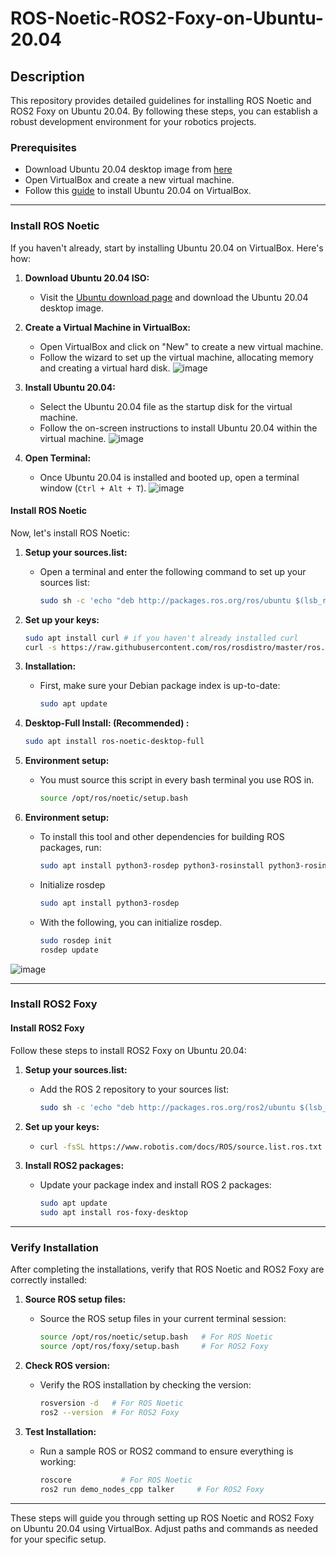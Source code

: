 # ROS-Noetic-ROS2-Foxy-on-Ubuntu-20.04 

## Description
This repository provides detailed guidelines for installing ROS Noetic and ROS2 Foxy on Ubuntu 20.04. By following these steps, you can establish a robust development environment for your robotics projects.

### Prerequisites

* Download Ubuntu 20.04 desktop image from [here](https://releases.ubuntu.com/20.04/)
* Open VirtualBox and create a new virtual machine.
* Follow this [guide](https://www.wikihow.com/Install-Ubuntu-on-VirtualBox) to install Ubuntu 20.04 on VirtualBox.

---

### Install ROS Noetic

If you haven't already, start by installing Ubuntu 20.04 on VirtualBox. Here's how:

1. **Download Ubuntu 20.04 ISO:**
   - Visit the [Ubuntu download page](https://releases.ubuntu.com/20.04/) and download the Ubuntu 20.04 desktop image.

2. **Create a Virtual Machine in VirtualBox:**
   - Open VirtualBox and click on "New" to create a new virtual machine.
   - Follow the wizard to set up the virtual machine, allocating memory and creating a virtual hard disk.
  ![image](https://github.com/GDHadeel/ROS-Noetic-ROS2-Foxy-on-Ubuntu-20.04/assets/126657301/9aa347d9-ef84-4859-94be-edb7d6bbd699)

3. **Install Ubuntu 20.04:**
   - Select the Ubuntu 20.04 file as the startup disk for the virtual machine.
   - Follow the on-screen instructions to install Ubuntu 20.04 within the virtual machine.
  ![image](https://github.com/GDHadeel/ROS-Noetic-ROS2-Foxy-on-Ubuntu-20.04/assets/126657301/041b70cd-af33-45e7-a0a8-91bf92aa9bec)

4. **Open Terminal:**
   - Once Ubuntu 20.04 is installed and booted up, open a terminal window (`Ctrl + Alt + T`).
  ![image](https://github.com/GDHadeel/ROS-Noetic-ROS2-Foxy-on-Ubuntu-20.04/assets/126657301/f3ea4708-6802-4782-ae08-6eb91aaf6624)

   
#### Install ROS Noetic

Now, let's install ROS Noetic:

1. **Setup your sources.list:**
   - Open a terminal and enter the following command to set up your sources list:
     ```bash
     sudo sh -c 'echo "deb http://packages.ros.org/ros/ubuntu $(lsb_release -sc) main" > /etc/apt/sources.list.d/ros-latest.list'
     ```

2. **Set up your keys:**
     ```bash
     sudo apt install curl # if you haven't already installed curl
     curl -s https://raw.githubusercontent.com/ros/rosdistro/master/ros.asc | sudo apt-key add -
     ```
3. **Installation:**
   - First, make sure your Debian package index is up-to-date:
     ```bash
     sudo apt update
     ```

4. **Desktop-Full Install: (Recommended) :**
     ```bash
     sudo apt install ros-noetic-desktop-full
     ```
5. **Environment setup:**
   - You must source this script in every bash terminal you use ROS in.
     ```bash
     source /opt/ros/noetic/setup.bash
     ```
     
6. **Environment setup:**
   - To install this tool and other dependencies for building ROS packages, run:
     ```bash
     sudo apt install python3-rosdep python3-rosinstall python3-rosinstall-generator python3-wstool build-essential
     ```
     
   - Initialize rosdep
     ```bash
     sudo apt install python3-rosdep
     ```

   - With the following, you can initialize rosdep.
     ```bash
     sudo rosdep init
     rosdep update
     ```
     
![image](https://github.com/GDHadeel/ROS-Noetic-ROS2-Foxy-on-Ubuntu-20.04/assets/126657301/0b26a171-990a-4e3d-ab57-8319b733f05c)


---

### Install ROS2 Foxy

#### Install ROS2 Foxy
Follow these steps to install ROS2 Foxy on Ubuntu 20.04:

1. **Setup your sources.list:**
   - Add the ROS 2 repository to your sources list:
     ```bash
     sudo sh -c 'echo "deb http://packages.ros.org/ros2/ubuntu $(lsb_release -sc) main" > /etc/apt/sources.list.d/ros2-latest.list'
     ```

2. **Set up your keys:**
   - ```bash
     curl -fsSL https://www.robotis.com/docs/ROS/source.list.ros.txt | sudo tee /etc/apt/sources.list.d/ros-latest.list
     ```

3. **Install ROS2 packages:**
   - Update your package index and install ROS 2 packages:
     ```bash
     sudo apt update
     sudo apt install ros-foxy-desktop
     ```

---

### Verify Installation

After completing the installations, verify that ROS Noetic and ROS2 Foxy are correctly installed:

1. **Source ROS setup files:**
   - Source the ROS setup files in your current terminal session:
     ```bash
     source /opt/ros/noetic/setup.bash   # For ROS Noetic
     source /opt/ros/foxy/setup.bash     # For ROS2 Foxy
     ```

2. **Check ROS version:**
   - Verify the ROS installation by checking the version:
     ```bash
     rosversion -d   # For ROS Noetic
     ros2 --version  # For ROS2 Foxy
     ```

3. **Test Installation:**
   - Run a sample ROS or ROS2 command to ensure everything is working:
     ```bash
     roscore           # For ROS Noetic
     ros2 run demo_nodes_cpp talker     # For ROS2 Foxy
     ```

---

These steps will guide you through setting up ROS Noetic and ROS2 Foxy on Ubuntu 20.04 using VirtualBox. Adjust paths and commands as needed for your specific setup.

